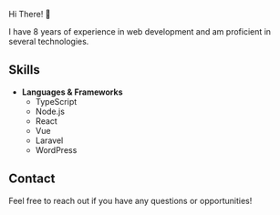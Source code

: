 Hi There! 👋

I have 8 years of experience in web development and am proficient in several technologies.

## Skills
- **Languages & Frameworks**
  - TypeScript
  - Node.js
  - React
  - Vue
  - Laravel
  - WordPress

## Contact
Feel free to reach out if you have any questions or opportunities!
